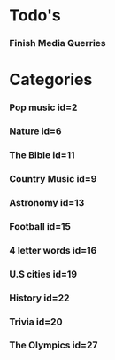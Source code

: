<div>

# Todo's

### Finish Media Querries

# Categories

### Pop music id=2

### Nature id=6

### The Bible id=11

### Country Music id=9

### Astronomy id=13

### Football id=15

### 4 letter words id=16

### U.S cities id=19

### History id=22

### Trivia id=20

### The Olympics id=27

</div>
